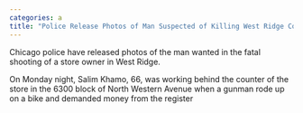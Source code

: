 ```yaml
---
categories: a
title: "Police Release Photos of Man Suspected of Killing West Ridge Convivence Store Clerk"
---
```


Chicago police have released photos of the man wanted in the fatal shooting of a store owner in West Ridge.



On Monday night, Salim Khamo, 66, was working behind the counter of the store in the 6300 block of North Western Avenue when a gunman rode up on a bike and demanded money from the register